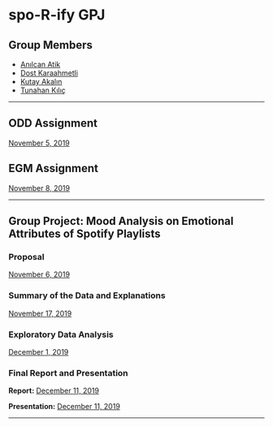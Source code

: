 # spo-R-ify GPJ


## Group Members
  - [Anılcan Atik](https://github.com/pjournal/mef03-Anilcana)
  - [Dost Karaahmetli](https://github.com/pjournal/mef03-karaahmetlid)
  - [Kutay Akalın](https://github.com/pjournal/mef03-KutayAkalin)
  - [Tunahan Kılıç](https://github.com/pjournal/mef03-tunahankilic)
  
---------


## ODD Assignment
  [November 5, 2019](https://pjournal.github.io/mef03g-spo-R-ify/ODD-Group-Assignment-by-spoRify.html)
  
## EGM Assignment
  [November 8, 2019](https://pjournal.github.io/mef03g-spo-R-ify/BES_Assignment.html)


-------------------

## Group Project: Mood Analysis on Emotional Attributes of Spotify Playlists
### Proposal
  [November 6, 2019](https://pjournal.github.io/mef03g-spo-R-ify/spoRify-Gr-Pr-Proposal.html)

### Summary of the Data and Explanations
  [November 17, 2019](https://pjournal.github.io/mef03g-spo-R-ify/Spotify_Project_Data_Summary1.html)
 
### Exploratory Data Analysis
  [December 1, 2019](https://pjournal.github.io/mef03g-spo-R-ify/Exploratory_Data_Analysis_Sporify.html)

### Final Report and Presentation
  **Report:** [December 11, 2019](https://pjournal.github.io/mef03g-spo-R-ify/SpotifyR/EDA_Final_Report.html) 
  
  **Presentation:** [December 11, 2019](https://pjournal.github.io/mef03g-spo-R-ify/SpotifyR/EDA_Final_Presentation.html)
  
---------------  
